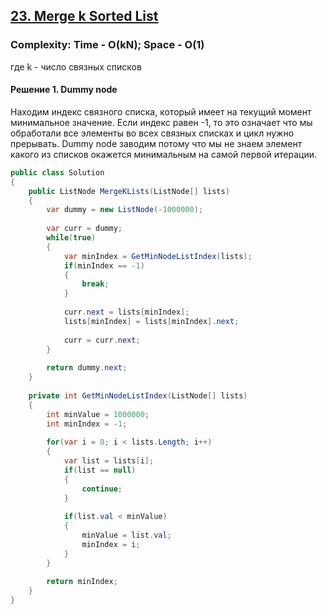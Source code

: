 ## [23. Merge k Sorted List](https://leetcode.com/problems/merge-k-sorted-lists/description/)

### Complexity: Time - O(kN); Space - O(1)
где k - число связных списков

#### Решение 1. Dummy node 

Находим индекс связного списка, который имеет на текущий момент минимальное значение. Если индекс равен -1, то это означает что мы обработали все элементы во всех связных списках и цикл нужно прерывать. 
Dummy node заводим потому что мы не знаем элемент какого из списков окажется минимальным на самой первой итерации.  

```cs
public class Solution 
{
    public ListNode MergeKLists(ListNode[] lists) 
    {
        var dummy = new ListNode(-1000000);
        
        var curr = dummy;
        while(true)
        {
            var minIndex = GetMinNodeListIndex(lists);
            if(minIndex == -1)
            {
                break;
            }
            
            curr.next = lists[minIndex];
            lists[minIndex] = lists[minIndex].next;
            
            curr = curr.next;
        }
        
        return dummy.next;
    }
    
    private int GetMinNodeListIndex(ListNode[] lists)
    {
        int minValue = 1000000;
        int minIndex = -1;
        
        for(var i = 0; i < lists.Length; i++)
        {
            var list = lists[i];
            if(list == null)
            {
                continue;
            }
            
            if(list.val < minValue)
            {
                minValue = list.val;
                minIndex = i;
            }
        }
        
        return minIndex;
    }
}
```
